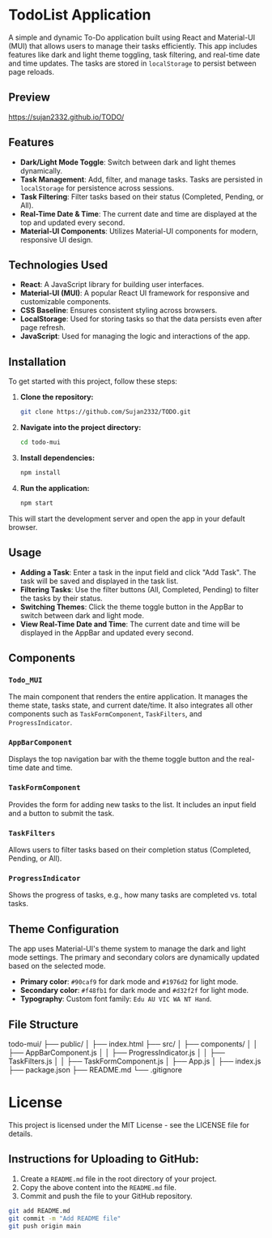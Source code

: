 # TodoList Application

A simple and dynamic To-Do application built using React and Material-UI (MUI) that allows users to manage their tasks efficiently. This app includes features like dark and light theme toggling, task filtering, and real-time date and time updates. The tasks are stored in `localStorage` to persist between page reloads.

## Preview

https://sujan2332.github.io/TODO/

## Features

- **Dark/Light Mode Toggle**: Switch between dark and light themes dynamically.
- **Task Management**: Add, filter, and manage tasks. Tasks are persisted in `localStorage` for persistence across sessions.
- **Task Filtering**: Filter tasks based on their status (Completed, Pending, or All).
- **Real-Time Date & Time**: The current date and time are displayed at the top and updated every second.
- **Material-UI Components**: Utilizes Material-UI components for modern, responsive UI design.

## Technologies Used

- **React**: A JavaScript library for building user interfaces.
- **Material-UI (MUI)**: A popular React UI framework for responsive and customizable components.
- **CSS Baseline**: Ensures consistent styling across browsers.
- **LocalStorage**: Used for storing tasks so that the data persists even after page refresh.
- **JavaScript**: Used for managing the logic and interactions of the app.

## Installation

To get started with this project, follow these steps:

1. **Clone the repository:**

    ```bash
   git clone https://github.com/Sujan2332/TODO.git
   
2. **Navigate into the project directory:**

   ```bash
   cd todo-mui
   
3. **Install dependencies:**

   ```bash
   npm install

4. **Run the application:**

   ```bash
   npm start
   
This will start the development server and open the app in your default browser.

## Usage

- **Adding a Task**: Enter a task in the input field and click "Add Task". The task will be saved and displayed in the task list.
- **Filtering Tasks**: Use the filter buttons (All, Completed, Pending) to filter the tasks by their status.
- **Switching Themes**: Click the theme toggle button in the AppBar to switch between dark and light mode.
- **View Real-Time Date and Time**: The current date and time will be displayed in the AppBar and updated every second.

## Components

### `Todo_MUI`
The main component that renders the entire application. It manages the theme state, tasks state, and current date/time. It also integrates all other components such as `TaskFormComponent`, `TaskFilters`, and `ProgressIndicator`.

### `AppBarComponent`
Displays the top navigation bar with the theme toggle button and the real-time date and time.

### `TaskFormComponent`
Provides the form for adding new tasks to the list. It includes an input field and a button to submit the task.

### `TaskFilters`
Allows users to filter tasks based on their completion status (Completed, Pending, or All).

### `ProgressIndicator`
Shows the progress of tasks, e.g., how many tasks are completed vs. total tasks.

## Theme Configuration

The app uses Material-UI's theme system to manage the dark and light mode settings. The primary and secondary colors are dynamically updated based on the selected mode.

- **Primary color**: `#90caf9` for dark mode and `#1976d2` for light mode.
- **Secondary color**: `#f48fb1` for dark mode and `#d32f2f` for light mode.
- **Typography**: Custom font family: `Edu AU VIC WA NT Hand`.

## File Structure

todo-mui/
├── public/
│   ├── index.html
├── src/
│   ├── components/
│   │   ├── AppBarComponent.js
│   │   ├── ProgressIndicator.js
│   │   ├── TaskFilters.js
│   │   ├── TaskFormComponent.js
│   ├── App.js
│   ├── index.js
├── package.json
├── README.md
└── .gitignore



# License
This project is licensed under the MIT License - see the LICENSE file for details.

## Instructions for Uploading to GitHub:

1. Create a `README.md` file in the root directory of your project.
2. Copy the above content into the `README.md` file.
3. Commit and push the file to your GitHub repository.

```bash
git add README.md
git commit -m "Add README file"
git push origin main
